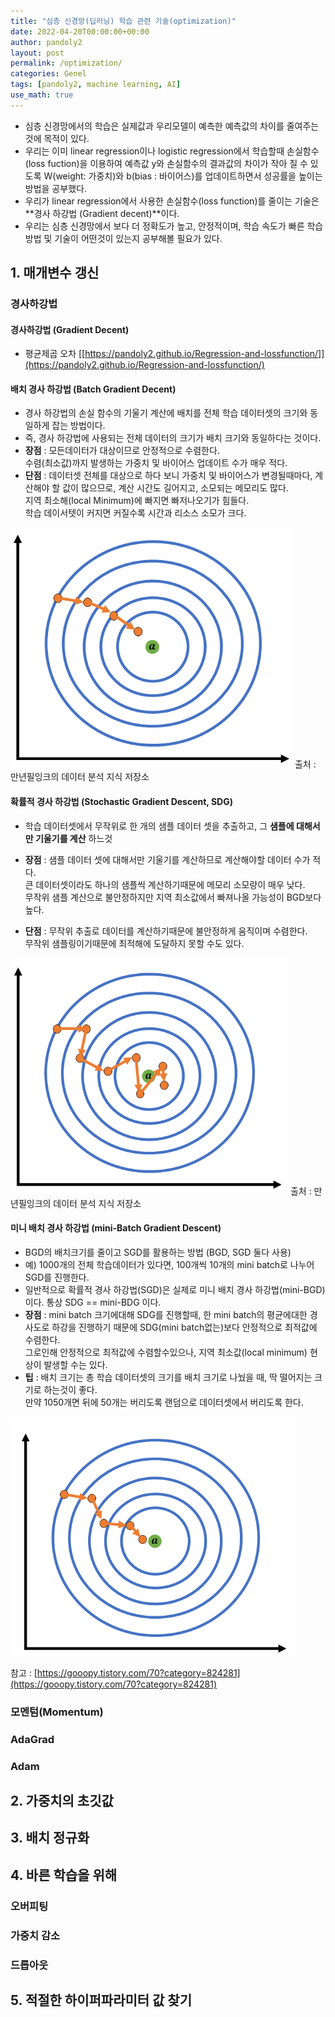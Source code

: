 ```yaml
---
title: "심층 신경망(딥러닝) 학습 관련 기술(optimization)"
date: 2022-04-20T00:00:00+00:00
author: pandoly2
layout: post
permalink: /optimization/
categories: Genel
tags: [pandoly2, machine learning, AI]
use_math: true
---
```


 - 심층 신경망에서의 학습은 실제값과 우리모델이 예측한 예측값의 차이를 줄여주는것에 목적이 있다. 
 - 우리는 이미 linear regression이나 logistic regression에서 학습할때 손실함수(loss fuction)을 이용하여 예측값 y와 손실함수의 결과값의 차이가 작아 질 수 있도록 W(weight: 가중치)와 b(bias : 바이어스)를 업데이트하면서 성공률을 높이는 방법을 공부했다. 
 - 우리가 linear regression에서 사용한 손실함수(loss function)를 줄이는 기술은 **경사 하강법 (Gradient decent)**이다.
 - 우리는 심층 신경망에서 보다 더 정확도가 높고, 안정적이며, 학습 속도가 빠른 학습방법 및 기술이 어떤것이 있는지 공부해볼 필요가 있다.


## 1. 매개변수 갱신
### 경사하강법
#### 경사하강법 (Gradient Decent)
 - 평균제곱 오차 [[https://pandoly2.github.io/Regression-and-lossfunction/]](https://pandoly2.github.io/Regression-and-lossfunction/)

#### 배치 경사 하강법 (Batch Gradient Decent)
 - 경사 하강법의 손실 함수의 기울기 계산에 배치를 전체 학습 데이터셋의 크기와 동일하게 잡는 방법이다.
 - 즉, 경사 하강법에 사용되는 전체 데이터의 크기가 배치 크기와 동일하다는 것이다.
 - **장점** : 모든데이터가 대상이므로 안정적으로 수렴한다.   
         수렴(최소값)까지 발생하는 가중치 및 바이어스 업데이트 수가 매우 적다.
 - **단점** : 데이터셋 전체를 대상으로 하다 보니 가중치 및 바이어스가 변경될때마다, 계산해야 할 값이 많으므로, 계산 시간도 길어지고, 소모되는 메모리도 많다.   
 지역 최소해(local Minimum)에 빠지면 빠저나오기가 힘들다.   
 학습 데이서텟이 커지면 커질수록 시간과 리소스 소모가 크다.

![Deep_batch_gradient](/assets/images/blog_images/DeepNeuralNetwork/gd_batch.png)
출처 : 만년필잉크의 데이터 분석 지식 저장소

#### 확률적 경사 하강법 (Stochastic Gradient Descent, SDG)
 - 학습 데이터셋에서 무작위로 한 개의 샘플 데이터 셋을 추출하고, 그 **샘플에 대해서만 기울기를 계산** 하느것
 - **장점** : 샘플 데이터 셋에 대해서만 기울기를 계산하므로 계산해야할 데이터 수가 적다.   
 큰 데이터셋이라도 하나의 샘플씩 계산하기때문에 메모리 소모량이 매우 낮다.   
 무작위 샘플 계산으로 불안정하지만 지역 최소값에서 빠져나올 가능성이 BGD보다 높다.

 - **단점** : 무작위 추출로 데이터를 계산하기때문에 불안정하게 움직이며 수렴한다.    
 무작위 샘플링이기때문에 최적해에 도달하지 못할 수도 있다.   

![Deep_stochastic_gradient](/assets/images/blog_images/DeepNeuralNetwork/gd_sto.png)
출처 : 만년필잉크의 데이터 분석 지식 저장소


#### 미니 배치 경사 하강법 (mini-Batch Gradient Descent)
 - BGD의 배치크기를 줄이고 SGD를 활용하는 방법 (BGD, SGD 둘다 사용)
 - 예) 1000개의 전체 학습데이터가 있다면, 100개씩 10개의 mini batch로 나누어 SGD를 진행한다. 
 - 일반적으로 확률적 경사 하강법(SGD)은 실제로 미니 배치 경사 하강법(mini-BGD)이다. 통상 SDG == mini-BDG 이다.
 - **장점** : mini batch 크기에대해 SDG를 진행할때, 한 mini batch의 평균에대한 경사도로 하강을 진행하기 때문에 SDG(mini batch없는)보다 안정적으로 최적값에 수렴한다.    
 그로인해 안정적으로 최적값에 수렴할수있으나, 지역 최소값(local minimum) 현상이 발생할 수는 있다. 
 - **팁** : 배치 크기는 총 학습 데이터셋의 크기를 배치 크기로 나눴을 때, 딱 떨어지는 크기로 하는것이 좋다.    
 만약 1050개면 뒤에 50개는 버리도록 랜덤으로 데이터셋에서 버리도록 한다.   

![Deep_mini_gradient](/assets/images/blog_images/DeepNeuralNetwork/gd_mini.png)

참고 : [https://gooopy.tistory.com/70?category=824281](https://gooopy.tistory.com/70?category=824281)

### 모멘텀(Momentum)

### AdaGrad

### Adam

## 2. 가중치의 초깃값

## 3. 배치 정규화

## 4. 바른 학습을 위해
### 오버피팅

### 가중치 감소

### 드롭아웃

## 5. 적절한 하이퍼파라미터 값 찾기


